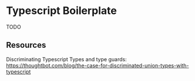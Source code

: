 # Typescript Boilerplate

TODO

## Resources

Discriminating Typescript Types and type guards: https://thoughtbot.com/blog/the-case-for-discriminated-union-types-with-typescript